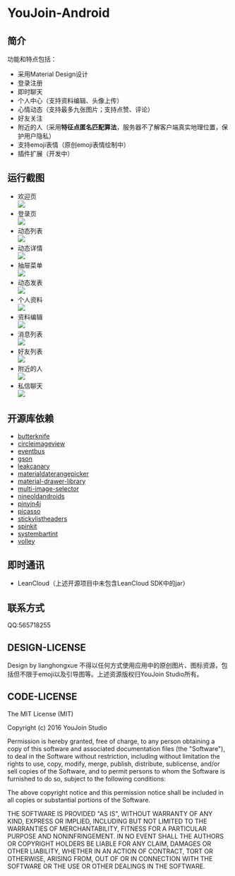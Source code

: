 # YouJoin-Android
## 简介
功能和特点包括：
 - 采用Material Design设计
 - 登录注册
 - 即时聊天
 - 个人中心（支持资料编辑、头像上传）
 - 心情动态（支持最多九张图片；支持点赞、评论）
 - 好友关注
 - 附近的人（采用**特征点匿名匹配算法**，服务器不了解客户端真实地理位置，保护用户隐私）
 - 支持emoji表情（原创emoji表情绘制中）
 - 插件扩展（开发中）  
 
## 运行截图
 - 欢迎页  
![](http://7vzrj0.com1.z0.glb.clouddn.com/youjoin-android-1-welcome.png?imageView/2/w/400)  
 - 登录页  
![](http://7vzrj0.com1.z0.glb.clouddn.com/youjoin-android-1-login.png?imageView/2/w/400)  
 - 动态列表  
![](http://7vzrj0.com1.z0.glb.clouddn.com/youjoin-android-1-tweetslist.png?imageView/2/w/400)  
 - 动态详情  
![](http://7vzrj0.com1.z0.glb.clouddn.com/youjoin-android-1-tweetdetail.png?imageView/2/w/400)  
 - 抽屉菜单  
![](http://7vzrj0.com1.z0.glb.clouddn.com/youjoin-android-1-menu.png?imageView/2/w/400)  
 - 动态发表  
![](http://7vzrj0.com1.z0.glb.clouddn.com/youjoin-android-1-publish.png?imageView/2/w/400)  
 - 个人资料  
![](http://7vzrj0.com1.z0.glb.clouddn.com/youjoin-android-1-info.png?imageView/2/w/400)  
 - 资料编辑  
![](http://7vzrj0.com1.z0.glb.clouddn.com/youjoin-android-1-infoedit.png?imageView/2/w/400)  
 - 消息列表  
 ![](http://7vzrj0.com1.z0.glb.clouddn.com/youjoin-android-1-msglist.png?imageView/2/w/400)  
 - 好友列表  
![](http://7vzrj0.com1.z0.glb.clouddn.com/youjoin-android-1-friendlist.png?imageView/2/w/400)  
 - 附近的人  
 ![](http://7vzrj0.com1.z0.glb.clouddn.com/youjoin-android-1-around.png?imageView/2/w/400)  
 - 私信聊天  
![](http://7vzrj0.com1.z0.glb.clouddn.com/youjoin-android-1-chat.png?imageView/2/w/400)  
 
## 开源库依赖
 - [butterknife](https://github.com/JakeWharton/butterknife)
 - [circleimageview](https://github.com/hdodenhof/CircleImageView)
 - [eventbus](https://github.com/greenrobot/EventBus)
 - [gson](https://github.com/google/gson)
 - [leakcanary](https://github.com/square/leakcanary)
 - [materialdaterangepicker](https://github.com/borax12/MaterialDateRangePicker)
 - [material-drawer-library](https://github.com/mikepenz/MaterialDrawer)
 - [multi-image-selector](http://git.oschina.net/ant/MultiImageSelector)
 - [nineoldandroids](https://github.com/JakeWharton/NineOldAndroids)
 - [pinyin4j](https://sourceforge.net/projects/pinyin4j)
 - [picasso](https://github.com/square/picasso)
 - [stickylistheaders](https://github.com/emilsjolander/StickyListHeaders)
 - [spinkit](https://github.com/ybq/Android-SpinKit)
 - [systembartint](https://github.com/jgilfelt/SystemBarTint)
 - [volley](https://android.googlesource.com/platform/frameworks/volley)
 
## 即时通讯
 - LeanCloud（上述开源项目中未包含LeanCloud SDK中的jar）

## 联系方式
QQ:565718255

## DESIGN-LICENSE
Design by lianghongxue 不得以任何方式使用应用中的原创图片、图标资源，包括但不限于emoji以及引导图等。上述资源版权归YouJoin Studio所有。

## CODE-LICENSE
The MIT License (MIT)

Copyright (c) 2016 YouJoin Studio

Permission is hereby granted, free of charge, to any person obtaining a copy
of this software and associated documentation files (the "Software"), to deal
in the Software without restriction, including without limitation the rights
to use, copy, modify, merge, publish, distribute, sublicense, and/or sell
copies of the Software, and to permit persons to whom the Software is
furnished to do so, subject to the following conditions:

The above copyright notice and this permission notice shall be included in all
copies or substantial portions of the Software.

THE SOFTWARE IS PROVIDED "AS IS", WITHOUT WARRANTY OF ANY KIND, EXPRESS OR
IMPLIED, INCLUDING BUT NOT LIMITED TO THE WARRANTIES OF MERCHANTABILITY,
FITNESS FOR A PARTICULAR PURPOSE AND NONINFRINGEMENT. IN NO EVENT SHALL THE
AUTHORS OR COPYRIGHT HOLDERS BE LIABLE FOR ANY CLAIM, DAMAGES OR OTHER
LIABILITY, WHETHER IN AN ACTION OF CONTRACT, TORT OR OTHERWISE, ARISING FROM,
OUT OF OR IN CONNECTION WITH THE SOFTWARE OR THE USE OR OTHER DEALINGS IN THE
SOFTWARE.
